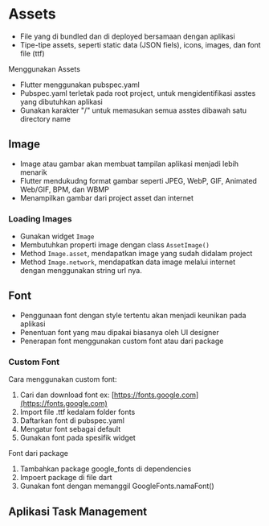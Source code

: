 # Assets

- File yang di bundled dan di deployed bersamaan dengan aplikasi
- Tipe-tipe assets, seperti static data (JSON fiels), icons, images, dan font file (ttf)

Menggunakan Assets

- Flutter menggunakan pubspec.yaml
- Pubspec.yaml terletak pada root project, untuk mengidentifikasi asstes yang dibutuhkan aplikasi
- Gunakan karakter "/" untuk memasukan semua asstes dibawah satu directory name

## Image

- Image atau gambar akan membuat tampilan aplikasi menjadi lebih menarik
- Flutter mendukudng format gambar seperti JPEG, WebP, GIF, Animated Web/GIF, BPM, dan WBMP
- Menampilkan gambar dari project asset dan internet

### Loading Images

- Gunakan widget `Image`
- Membutuhkan properti image dengan class `AssetImage()`
- Method `Image.asset`, mendapatkan image yang sudah didalam project
- Method `Image.network`, mendapatkan data image melalui internet dengan menggunakan string url nya.

## Font

- Penggunaan font dengan style tertentu akan menjadi keunikan pada aplikasi
- Penentuan font yang mau dipakai biasanya oleh UI designer
- Penerapan font menggunakan custom font atau dari package

### Custom Font

Cara menggunakan custom font:

1. Cari dan download font ex: [https://fonts.google.com](https://fonts.google.com)
1. Import file .ttf kedalam folder fonts
1. Daftarkan font di pubspec.yaml
1. Mengatur font sebagai default
1. Gunakan font pada spesifik widget

Font dari package

1. Tambahkan package google_fonts di dependencies
1. Impoert package di file dart
1. Gunakan font dengan memanggil GoogleFonts.namaFont()

## Aplikasi Task Management
